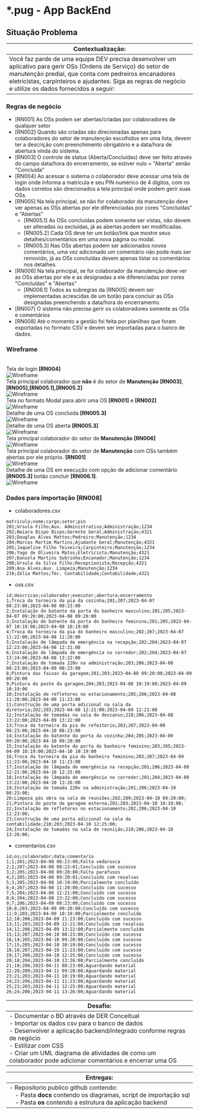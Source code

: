 # *.pug - App BackEnd
## Situação Problema
|Contextualização:|
|-|
|Você faz parde de uma equipe DEV precisa desenvolver um aplicativo para gerir OSs (Ordens de Serviço) do setor de manutenção predial, que conta com pedreiros encanadores eletricistas, carpinteiros e ajudantes. Siga as regras de negócio e utilize os dados fornecidos a seguir:|

### Regras de negócio
- [RN001] As OSs podem ser abertas/criadas por colaboradores de qualquer setor
- [RN002] Quando são criadas são direcionadas apenas para colaboradores do setor de manutenção escolhidos em uma lista, devem ter a descrição com preenchimento obrigatório e a data/hora de abertura vinda do sistema.
- [RN003] O controle de status (Aberta/Concluídas) deve ser feito através do campo data/hora do encerramento, se estiver nulo = "Aberta" senão "Concluída"
- [RN004] Ao acessar o sistema o colaborador deve acessar uma tela de login onde informa a matrícula e seu PIN numérico de 4 dígitos, com os dados corretos são direcionados a tela principal onde podem gerir suas OSs.
- [RN005] Na tela principal, se não for colaborador da manutenção deve ver apenas as OSs abertas por ele diferenciadas por cores "Concluídas" e "Abertas"
    - [RN005.1] As OSs concluídas podem somente ser vistas, não devem ser alteradas ou excluídas, já as abertas podem ser modificadas.
    - [RN005.2] Cada OS deve ter um botão/link que mostre seus detalhes/comentários em uma nova página ou modal.
    - [RN005.3] Nas OSs abertas podem ser adicionados novos comentários, uma vez adicionado um comentário não pode mais ser removido, já as OSs concluídas devem apenas listar os comentários nos detalhes.
- [RN006] Na tela principal, se for colaborador da manutenção deve ver as OSs abertas por ele e as designadas a ele diferenciadas por cores "Concluídas" e "Abertas"
    - [RN006.1] Todos as subregras da [RN005] devem ser implementadas acrescidas de um botão para concluir as OSs designadas preenchendo a data/hora do encerramento.
- [RN007] O sistema não precisa gerir os colaboradores somente as OSs e comentários
- [RN008] Até o momento a gestão foi feita por planilhas que foram exportadas no formato CSV e devem ser importadas para o banco de dados.

### Wireframe
<br>Tela de login **[RN004]**
<br>![Wireframe](./docs/wireframes/wireframe1.png)
<br>Tela principal colaborador que **não** é do setor de **Manutenção** **[RN003]**,**[RN005],[RN005.1],[RN005.2]**
<br>![Wireframe](./docs/wireframes/wireframe2.png)
<br> Tela no formato Modal para abrir uma OS **[RN001]** e **[RN002]**
<br>![Wireframe](./docs/wireframes/wireframe7.png)
<br> Detalhe de uma OS concluida **[RN005.3]**
<br>![Wireframe](./docs/wireframes/wireframe3.png)
<br> Detalhe de uma OS aberta **[RN005.3]**
<br>![Wireframe](./docs/wireframes/wireframe4.png)
<br>Tela principal colaborador do setor de **Manutenção** **[RN006]**
<br>![Wireframe](./docs/wireframes/wireframe5.png)
<br>Tela principal colaborador do setor de **Manutenção** com OSs também abertas por ele próprio. **[RN001]**
<br>![Wireframe](./docs/wireframes/wireframe8.png)
<br>Detalhe de uma OS em execução com opção de adicionar comentário **[RN005.3]** botão concluir **[RN006.1]**.
<br>![Wireframe](./docs/wireframes/wireframe6.png)
### Dados para importação **[RN008]**
- colaboradores.csv
```csv
matricula;nome;cargo;setor;pin
201;Ursula Filho;Aux. Administrativo;Administração;1234
202;Naiara Bispo Bispo;Gerente Geral;Administração;4321
203;Douglas Alves Mattos;Pedreiro;Manutenção;1234
204;Marcos Martim Martins;Ajudante Geral;Manutenção;4321
205;Jaqueline Filho Teixeira;Carpinteiro;Manutenção;1234
206;Yago de Oliveira Matos;Eletricista;Manutenção;4321
207;Daniela Martins Sobrinho;Encanador;Manutenção;1234
208;Ursula da Silva Filho;Recepcionista;Recepção;4321
209;Ana Alves;Aux. Limpeza;Manutenção;1234
210;Zélia Mattos;Téc. Contabilidade;Contabilidade;4321
```
- oss.csv
```csv
id;descricao;colaborador;executor;abertura;encerramento
1;Troca da torneira da pia da cozinha;201;207;2023-04-07 08:23:00;2023-04-08 08:23:00
2;Instalação do batente da porta do banheiro masculino;201;205;2023-04-07 09:20:00;2023-04-08 09:20:00
3;Instalação do batente da porta do banheiro feminino;201;205;2023-04-07 10:19:00;2023-04-08 10:19:00
4;Troca da torneira da pia do banheiro masculino;202;207;2023-04-07 11:22:00;2023-04-08 11:20:00
5;Instalação de lâmpada de emergência na recepção;202;204;2023-04-07 12:23:00;2023-04-08 12:21:00
6;Instalação de lâmpada de emergência no corredor;202;204;2023-04-07 13:24:00;2023-04-08 13:22:00
7;Instalação de tomada 220v na administração;203;206;2023-04-08 08:23:00;2023-04-09 08:23:00
8;Pintura das faixas da garagem;201;203;2023-04-08 09:20:00;2023-04-09 09:20:00
9;Pintura do poste da garagem;204;203;2023-04-08 10:19:00;2023-04-09 10:19:00
10;Instalação de refletores no estacionamento;205;206;2023-04-08 11:20:00;2023-04-09 11:23:00
11;Construção de uma porta adicional na sala da diretoria;202;203;2023-04-08 12:21:00;2023-04-09 12:21:00
12;Instalação de tomadas na sala de descanso;210;206;2023-04-08 13:22:00;2023-04-09 13:22:00
13;Troca da torneira da pia do refeitório;203;207;2023-04-09 08:23:00;2023-04-10 08:23:00
14;Instalação do batente da porta da cozinha;204;205;2023-04-09 09:20:00;2023-04-10 09:20:00
15;Instalação do batente da porta do banheiro feminino;203;205;2023-04-09 10:19:00;2023-04-10 10:19:00
16;Troca da torneira da pia do banheiro feminino;203;207;2023-04-09 11:23:00;2023-04-10 11:23:00
17;Instalação de lâmpada de emergência na recepção;201;206;2023-04-09 12:21:00;2023-04-10 12:25:00
18;Instalação de lâmpada de emergência no corredor;201;204;2023-04-09 13:22:00;2023-04-10 13:26:00
19;Instalação de tomada 220v na administração;201;206;2023-04-10 08:23:00;
20;Limpeza pós obra na sala de reuniões;202;209;2023-04-10 09:20:00;
21;Pintura do poste da garagem externa;202;203;2023-04-10 10:19:00;
22;Instalação de refletores no estacionamento;202;206;2023-04-10 11:23:00;
23;Construção de uma porta adicional na sala da contabilidade;210;203;2023-04-10 12:25:00;
24;Instalação de tomadas na sala de reunição;210;206;2023-04-10 13:26:00;
```
- comentarios.csv
```csv
id;os;colaborador;data;comentario
1;1;201;2023-04-08 08:23:00;Falta vedarosca
2;1;207;2023-04-08 08:23:01;Concluído com sucesso
3;2;205;2023-04-08 09:20:00;Falta parafusos
4;2;205;2023-04-08 09:20:01;Concluído com resalvas
5;3;205;2023-04-08 10:19:00;Parcialmente concluído
6;4;207;2023-04-08 11:20:00;Concluído com sucesso
7;5;204;2023-04-08 12:21:00;Concluído com sucesso
8;6;204;2023-04-08 13:22:00;Concluído com sucesso
9;7;206;2023-04-09 08:23:00;Concluído com sucesso
10;8;203;2023-04-09 09:20:00;Concluído com sucesso
11;9;203;2023-04-09 10:19:00;Parcialmente concluído
12;10;206;2023-04-09 11:23:00;Concluído com sucesso
13;11;203;2023-04-09 12:21:00;Concluído com resalvas
14;12;206;2023-04-09 13:22:00;Parcialmente concluído
15;13;207;2023-04-10 08:23:00;Concluído com sucesso
16;14;205;2023-04-10 09:20:00;Concluído com sucesso
17;15;205;2023-04-10 10:19:00;Concluído com sucesso
18;16;207;2023-04-10 11:23:00;Concluído com sucesso
19;17;206;2023-04-10 12:25:00;Concluído com sucesso
20;18;204;2023-04-10 13:26:00;Parcialmente concluído
21;19;206;2023-04-11 08:23:00;Aguardando material
22;20;209;2023-04-11 09:20:00;Aguardando material
23;21;203;2023-04-11 10:19:00;Aguardando material
24;22;206;2023-04-11 11:23:00;Aguardando material
25;23;203;2023-04-11 12:25:00;Aguardando material
26;24;206;2023-04-11 13:26:00;Aguardando material
```
|Desafio:|
|-|
|- Documentar o BD através de DER Conceitual<br>- Importar os dados csv para o banco de dados<br>- Desenvolver a aplicação backend/integrado conforme regras de negócio<br>- Estilizar com CSS<br>- Criar um UML diagrama de atividades de como um colaborador pode adicionar comentários e encerrar uma OS|

|Entregas:|
|-|
|- Repositorio publico github contendo:<br>&emsp;- Pasta **docs** contendo os diagramas, script de importação sql<br>&emsp;- Pasta **os** contendo a estrutura da aplicação backend|
